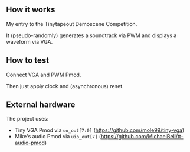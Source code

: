 ## How it works

My entry to the Tinytapeout Demoscene Competition.

It (pseudo-randomly) generates a soundtrack via PWM and displays a waveform via VGA.

## How to test

Connect VGA and PWM Pmod.

Then just apply clock and (asynchronous) reset.

## External hardware

The project uses:

* Tiny VGA Pmod via `uo_out[7:0]` (https://github.com/mole99/tiny-vga)
* Mike's audio Pmod via `uio_out[7]` (https://github.com/MichaelBell/tt-audio-pmod)


